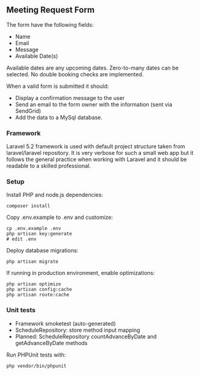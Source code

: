## Meeting Request Form

The form have the following fields:
- Name
- Email
- Message
- Available Date(s)

Available dates are any upcoming dates. Zero-to-many dates can be selected.
No double booking checks are implemented.

When a valid form is submitted it should:
- Display a confirmation message to the user
- Send an email to the form owner with the information (sent via SendGrid)
- Add the data to a MySql database.


### Framework

Laravel 5.2 framework is used with default project structure taken from laravel/laravel
repository. It is very verbose for such a small web app but it follows the general practice
when working with Laravel and it should be readable to a skilled professional.


### Setup

Install PHP and node.js dependencies:

    composer install

Copy .env.example to .env and customize:

    cp .env.example .env
    php artisan key:generate
    # edit .env

Deploy database migrations:

    php artisan migrate

If running in production environment, enable optimizations:

    php artisan optimize
    php artisan config:cache
    php artisan route:cache


### Unit tests

- Framework smoketest (auto-generated)
- ScheduleRepository: store method input mapping
- Planned: ScheduleRepository countAdvanceByDate and getAdvanceByDate methods

Run PHPUnit tests with:

    php vendor/bin/phpunit
